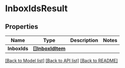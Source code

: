 # InboxIdsResult

## Properties

Name | Type | Description | Notes
------------ | ------------- | ------------- | -------------
**InboxIds** | [**[]InboxIdItem**](InboxIdItem) |  | 

[[Back to Model list]](../README#documentation-for-models) [[Back to API list]](../README#documentation-for-api-endpoints) [[Back to README]](../README)


